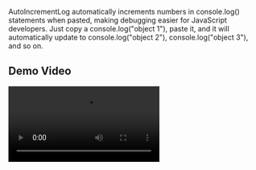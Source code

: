 AutoIncrementLog automatically increments numbers in console.log() statements when pasted, making debugging easier for JavaScript developers. Just copy a console.log("object 1"), paste it, and it will automatically update to console.log("object 2"), console.log("object 3"), and so on.


  ## Demo Video

<video src="./AutoLogIncrementDemo.mp4" controls></video>
